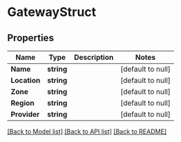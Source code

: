 # GatewayStruct

## Properties
Name | Type | Description | Notes
------------ | ------------- | ------------- | -------------
**Name** | **string** |  | [default to null]
**Location** | **string** |  | [default to null]
**Zone** | **string** |  | [default to null]
**Region** | **string** |  | [default to null]
**Provider** | **string** |  | [default to null]

[[Back to Model list]](../README.md#documentation-for-models) [[Back to API list]](../README.md#documentation-for-api-endpoints) [[Back to README]](../README.md)


